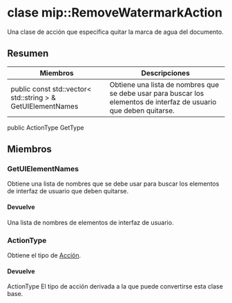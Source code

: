 # <a name="class-mipremovewatermarkaction"></a>clase mip::RemoveWatermarkAction 
Una clase de acción que especifica quitar la marca de agua del documento.
## <a name="summary"></a>Resumen
 Miembros                        | Descripciones                                
--------------------------------|---------------------------------------------
public const std::vector< std::string > & GetUIElementNames | Obtiene una lista de nombres que se debe usar para buscar los elementos de interfaz de usuario que deben quitarse.
public ActionType GetType
## <a name="members"></a>Miembros
### <a name="getuielementnames"></a>GetUIElementNames
Obtiene una lista de nombres que se debe usar para buscar los elementos de interfaz de usuario que deben quitarse.
#### <a name="returns"></a>Devuelve
Una lista de nombres de elementos de interfaz de usuario.
### <a name="actiontype"></a>ActionType
Obtiene el tipo de [Acción](#classmip_1_1_action).
#### <a name="returns"></a>Devuelve
ActionType El tipo de acción derivada a la que puede convertirse esta clase base.